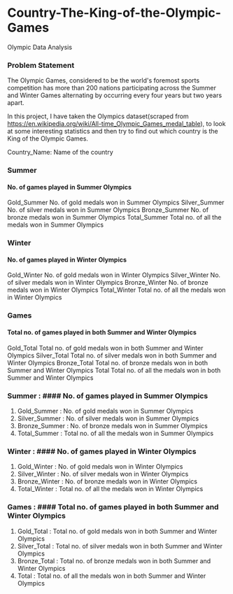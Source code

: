 # Country-The-King-of-the-Olympic-Games
Olympic Data Analysis



### Problem Statement
The Olympic Games, considered to be the world's foremost sports competition has more than 200 nations participating across the Summer and Winter Games alternating by occurring every four years but two years apart.

In this project, I have taken the Olympics dataset(scraped from https://en.wikipedia.org/wiki/All-time_Olympic_Games_medal_table), to look at some interesting statistics and then try to find out which country is the King of the Olympic Games.



Country_Name: Name of the country

### Summer	
#### No. of games played in Summer Olympics

Gold_Summer	No. of gold medals won in Summer Olympics
Silver_Summer	No. of silver medals won in Summer Olympics
Bronze_Summer	No. of bronze medals won in Summer Olympics
Total_Summer	Total no. of all the medals won in Summer Olympics

### Winter	
#### No. of games played in Winter Olympics
Gold_Winter	No. of gold medals won in Winter Olympics
Silver_Winter	No. of silver medals won in Winter Olympics
Bronze_Winter	No. of bronze medals won in Winter Olympics
Total_Winter	Total no. of all the medals won in Winter Olympics

### Games	
#### Total no. of games played in both Summer and Winter Olympics
Gold_Total	Total no. of gold medals won in both Summer and Winter Olympics
Silver_Total	Total no. of silver medals won in both Summer and Winter Olympics
Bronze_Total	Total no. of bronze medals won in both Summer and Winter Olympics
Total	Total no. of all the medals won in both Summer and Winter Olympics









###  Summer	:	#### No. of games played in Summer Olympics
1. Gold_Summer	:	No. of gold medals won in Summer Olympics
2. Silver_Summer	:	No. of silver medals won in Summer Olympics
3. Bronze_Summer	:	No. of bronze medals won in Summer Olympics
4. Total_Summer	:	Total no. of all the medals won in Summer Olympics
### Winter	:	#### No. of games played in Winter Olympics
1. Gold_Winter	:	No. of gold medals won in Winter Olympics
2. Silver_Winter	:	No. of silver medals won in Winter Olympics
3. Bronze_Winter	:	No. of bronze medals won in Winter Olympics
4. Total_Winter	:	Total no. of all the medals won in Winter Olympics
### Games	:	#### Total no. of games played in both Summer and Winter Olympics
1. Gold_Total	:	Total no. of gold medals won in both Summer and Winter Olympics
2. Silver_Total	:	Total no. of silver medals won in both Summer and Winter Olympics
3. Bronze_Total	:	Total no. of bronze medals won in both Summer and Winter Olympics
4. Total	:	Total no. of all the medals won in both Summer and Winter Olympics


